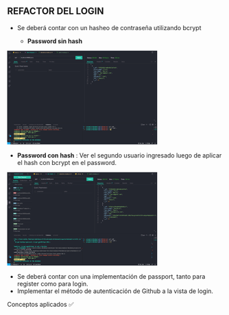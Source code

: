 ## REFACTOR DEL LOGIN

- Se deberá contar con un hasheo de contraseña utilizando bcrypt   

   - **Password sin hash**

<img src="./public/img/sinhash.jpg" alt="password sin hash" width="350">

   - **Password con hash** : Ver el segundo usuario ingresado luego de aplicar el hash con bcrypt en el password.

<img src="./public/img/passwordhash.jpg" alt="password sin hash" width="350">

- Se deberá contar con una implementación de passport, tanto para register como para login.
- Implementar el método de autenticación de Github a la vista de login.

Conceptos aplicados ✅